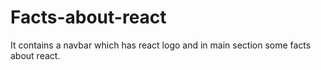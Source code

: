 # Facts-about-react
It contains a navbar which has react logo and in main section some facts about react.
